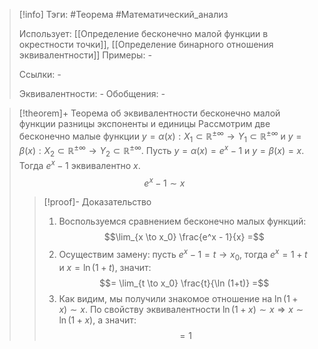 > [!info]
> Тэги: #Теорема #Математический_анализ   
> 
> Использует: [[Определение бесконечно малой функции в окрестности точки]], [[Определение бинарного отношения эквивалентности]]
> Примеры: *-*
> 
> Ссылки: *-*
> 
> Эквивалентности: *-*
> Обобщения: *-*

> [!theorem]+ Теорема об эквивалентности бесконечно малой функции разницы экспоненты и единицы 
> Рассмотрим две бесконечно малые функции $y=\alpha(x):X_1 \subset \mathbb{R^{\pm\infty}}\rightarrow Y_1 \subset \mathbb{R^{\pm\infty}}$ и $y=\beta(x):X_2 \subset \mathbb{R^{\pm\infty}}\rightarrow Y_2 \subset \mathbb{R^{\pm\infty}}$. Пусть $y=\alpha(x) = e^x-1$ и $y=\beta(x) = x$. Тогда $e^x-1$ эквивалентно $x$.
> $$e^x-1 \sim x$$
> > [!proof]- Доказательство
> > 1. Воспользуемся сравнением бесконечно малых функций: $$\lim_{x \to x_0} \frac{e^x - 1}{x} =$$
> > 2. Осуществим замену: пусть $e^x - 1 = t \to x_0$, тогда $e^x = 1 + t$ и $x = \ln(1+t)$, значит: $$= \lim_{t \to x_0} \frac{t}{\ln (1+t)} =$$
> > 3. Как видим, мы получили знакомое отношение на $\ln (1+x) \sim x$. По свойству эквивалентности $\ln (1+x) \sim x  \Rightarrow x \sim \ln (1+x)$, а значит: $$= 1$$
